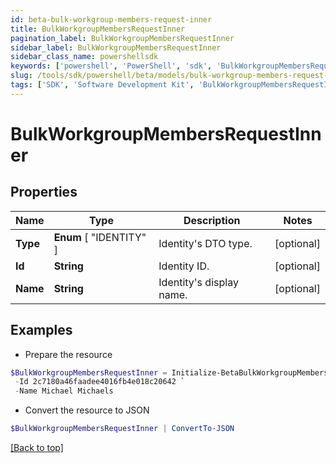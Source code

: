```yaml
---
id: beta-bulk-workgroup-members-request-inner
title: BulkWorkgroupMembersRequestInner
pagination_label: BulkWorkgroupMembersRequestInner
sidebar_label: BulkWorkgroupMembersRequestInner
sidebar_class_name: powershellsdk
keywords: ['powershell', 'PowerShell', 'sdk', 'BulkWorkgroupMembersRequestInner', 'BetaBulkWorkgroupMembersRequestInner'] 
slug: /tools/sdk/powershell/beta/models/bulk-workgroup-members-request-inner
tags: ['SDK', 'Software Development Kit', 'BulkWorkgroupMembersRequestInner', 'BetaBulkWorkgroupMembersRequestInner']
---
```



# BulkWorkgroupMembersRequestInner

## Properties

Name | Type | Description | Notes
------------ | ------------- | ------------- | -------------
**Type** |  **Enum** [  "IDENTITY" ] | Identity's DTO type. | [optional] 
**Id** | **String** | Identity ID. | [optional] 
**Name** | **String** | Identity's display name. | [optional] 

## Examples

- Prepare the resource
```powershell
$BulkWorkgroupMembersRequestInner = Initialize-BetaBulkWorkgroupMembersRequestInner  -Type IDENTITY `
 -Id 2c7180a46faadee4016fb4e018c20642 `
 -Name Michael Michaels
```

- Convert the resource to JSON
```powershell
$BulkWorkgroupMembersRequestInner | ConvertTo-JSON
```


[[Back to top]](#) 

